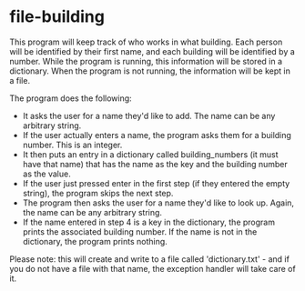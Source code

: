 # file-building

This program will keep track of who works in what building. Each person will be identified by their first name, and each building will be identified by a number. While the program is running, this information will be stored in a dictionary. When the program is not running, the information will be kept in a file.

The program does the following:

 - It asks the user for a name they'd like to add. The name can be any arbitrary string. 
 - If the user actually enters a name, the program asks them for a building number. This is an integer. 
 - It then puts an entry  in a dictionary called building_numbers (it must have that name) that has the name as the key and the building number as the value.
 - If the user just pressed enter in the first step (if they entered the empty string), the program skips the next step.
 - The program then asks the user for a name they'd like to look up. Again, the name can be any arbitrary string.
 - If the name entered in step 4 is a key in the dictionary, the program prints the associated building number. If the name is not in the dictionary, the program prints nothing.
 
Please note: this will create and write to a file called 'dictionary.txt' - and if you do not have a file with that name, the exception handler will take care of it.
